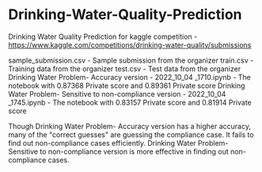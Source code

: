 # Drinking-Water-Quality-Prediction
Drinking Water Quality Prediction for kaggle competition -  https://www.kaggle.com/competitions/drinking-water-quality/submissions


sample_submission.csv - Sample submission from the organizer
train.csv - Training data from the organizer
test.csv - Test data from the organizer
Drinking Water Problem- Accuracy version - 2022_10_04 _1710.ipynb - The notebook with 0.87368 Private score and 0.89361 Private score
Drinking Water Problem- Sensitive to non-compliance version - 2022_10_04 _1745.ipynb - The notebook with 0.83157 Private score and 0.81914 Private score

Though Drinking Water Problem- Accuracy version has a higher accuracy, many of the "correct guesses" are guessing the compliance case. It fails to find out non-compliance cases efficiently.
Drinking Water Problem- Sensitive to non-compliance version is more effective in finding out non-compliance cases.
